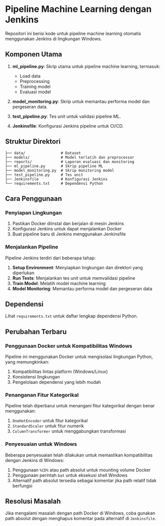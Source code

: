 # Pipeline Machine Learning dengan Jenkins

Repositori ini berisi kode untuk pipeline machine learning otomatis menggunakan Jenkins di lingkungan Windows.

## Komponen Utama

1. **ml_pipeline.py**: Skrip utama untuk pipeline machine learning, termasuk:
   - Load data
   - Preprocessing
   - Training model
   - Evaluasi model

2. **model_monitoring.py**: Skrip untuk memantau performa model dan pergeseran data.

3. **test_pipeline.py**: Tes unit untuk validasi pipeline ML.

4. **Jenkinsfile**: Konfigurasi Jenkins pipeline untuk CI/CD.

## Struktur Direktori

```
├── data/                # Dataset
├── models/              # Model terlatih dan preprocessor
├── reports/             # Laporan evaluasi dan monitoring
├── ml_pipeline.py       # Skrip pipeline ML
├── model_monitoring.py  # Skrip monitoring model
├── test_pipeline.py     # Tes unit
├── Jenkinsfile          # Konfigurasi Jenkins
└── requirements.txt     # Dependensi Python
```

## Cara Penggunaan

### Penyiapan Lingkungan

1. Pastikan Docker diinstal dan berjalan di mesin Jenkins
2. Konfigurasi Jenkins untuk dapat menjalankan Docker
3. Buat pipeline baru di Jenkins menggunakan Jenkinsfile

### Menjalankan Pipeline

Pipeline Jenkins terdiri dari beberapa tahap:
1. **Setup Environment**: Menyiapkan lingkungan dan direktori yang diperlukan
2. **Run Tests**: Menjalankan tes unit untuk memvalidasi pipeline
3. **Train Model**: Melatih model machine learning
4. **Model Monitoring**: Memantau performa model dan pergeseran data

## Dependensi

Lihat `requirements.txt` untuk daftar lengkap dependensi Python.

## Perubahan Terbaru

### Penggunaan Docker untuk Kompatibilitas Windows

Pipeline ini menggunakan Docker untuk mengisolasi lingkungan Python, yang memungkinkan:
1. Kompatibilitas lintas platform (Windows/Linux)
2. Konsistensi lingkungan
3. Pengelolaan dependensi yang lebih mudah

### Penanganan Fitur Kategorikal

Pipeline telah diperbarui untuk menangani fitur kategorikal dengan benar menggunakan:
1. `OneHotEncoder` untuk fitur kategorikal
2. `StandardScaler` untuk fitur numerik
3. `ColumnTransformer` untuk menggabungkan transformasi

### Penyesuaian untuk Windows

Beberapa penyesuaian telah dilakukan untuk memastikan kompatibilitas dengan Jenkins di Windows:
1. Penggunaan `%CD%` atau path absolut untuk mounting volume Docker
2. Penggunaan perintah `bat` untuk eksekusi shell Windows
3. Alternatif path absolut tersedia sebagai komentar jika path relatif tidak berfungsi

## Resolusi Masalah

Jika mengalami masalah dengan path Docker di Windows, coba gunakan path absolut dengan menghapus komentar pada alternatif di `Jenkinsfile`. 